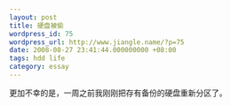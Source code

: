 ```yaml
---
layout: post
title: 硬盘被偷
wordpress_id: 75
wordpress_url: http://www.jiangle.name/?p=75
date: 2008-08-27 23:41:44.000000000 +08:00
tags: hdd life
category: essay
---
```

更加不幸的是，一周之前我刚刚把存有备份的硬盘重新分区了。
